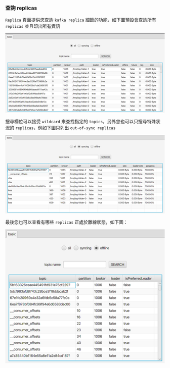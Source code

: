 ### 查詢 replicas

`Replica` 頁面提供您查詢 `kafka replica` 細節的功能，如下圖預設會查詢所有 `replicas` 並且印出所有資訊

![all replicas](replica_all.png)

搜尋欄位可以接受 `wildcard` 來查找指定的 `topics`，另外您也可以只搜尋特殊狀況的 `replicas`，例如下圖只列出 `out-of-sync replicas`

![syncing replicas](replica_syncing.png)

最後您也可以查看有哪些 `replicas` 正處於離線狀態，如下圖：

![offline replicas](replica_offline.png)